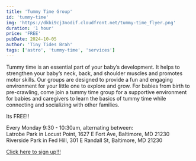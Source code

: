 ```yaml
---
title: 'Tummy Time Group'
id: 'tummy-time'
img: 'https://dkbi9cj3nodif.cloudfront.net/tummy-time_flyer.png'
duration: '1 hour'
price: 'FREE'
pubDate: 2024-10-05
author: 'Tiny Tides Brah'
tags: ['astro', 'tummy-time', 'services']
---
```


Tummy time is an essential part of your baby’s development. It helps to strengthen your baby’s neck, back, and shoulder muscles
and promotes motor skills. Our groups are designed to provide a fun and engaging environment for your little one to explore and
grow. For babies from birth to pre-crawling, come join a tummy time group for a supportive environment for babies and caregivers
to learn the basics of tummy time while connecting and socializing with other families.

Its FREE!!

<p class="font-semibold">
    Every Monday 9:30 - 10:30am, alternating between: <br/>
    Latrobe Park in Locust Point, 1627 E Fort Ave, Baltimore, MD 21230 <br/>
    Riverside Park in Fed Hill, 301 E Randall St, Baltimore, MD 21230
</p>

<a class="text-lg cursor-pointer text-blue-500 hover:scale-[1.005] transition-all ease-in-out duration-150" 
href="https://docs.google.com/forms/d/e/1FAIpQLSdJmoALqsuaC2Nt3XHqcHrzddZou9N_jpOasOTkmYKT0D_blA/viewform" target="_blank"
rel="noopener noreferrer">
Click here to sign up!!!
</a>
